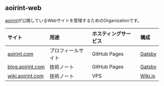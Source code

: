 ## aoirint-web

[aoirint](https://github.com/aoirint)が公開しているWebサイトを管理するためのOrganizationです。

|サイト|用途|ホスティングサービス|構成|
|:--|:--|:--|:--|
|[aoirint.com](https://aoirint.com)|プロフィールサイト|GitHub Pages|[Gatsby](https://www.gatsbyjs.com)|
|[blog.aoirint.com](https://blog.aoirint.com)|技術ノート|GitHub Pages|[Gatsby](https://www.gatsbyjs.com)|
|[wiki.aoirint.com](https://wiki.aoirint.com)|技術ノート|VPS|[Wiki.js](https://js.wiki)|

<!--

**Here are some ideas to get you started:**

🙋‍♀️ A short introduction - what is your organization all about?
🌈 Contribution guidelines - how can the community get involved?
👩‍💻 Useful resources - where can the community find your docs? Is there anything else the community should know?
🍿 Fun facts - what does your team eat for breakfast?
🧙 Remember, you can do mighty things with the power of [Markdown](https://docs.github.com/github/writing-on-github/getting-started-with-writing-and-formatting-on-github/basic-writing-and-formatting-syntax)
-->
